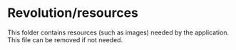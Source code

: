 # Revolution/resources

This folder contains resources (such as images) needed by the application. This file can
be removed if not needed.
